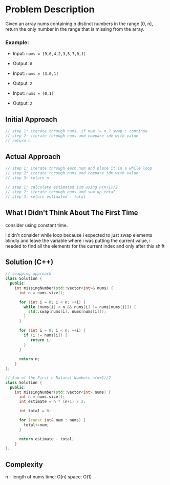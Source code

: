 # Problem Description
Given an array nums containing n distinct numbers in the range [0, n], return the only number in the range that is missing from the array.

### Example:
- Input: `nums = [9,6,4,2,3,5,7,0,1]`
- Output: `8`

- Input: `nums = [3,0,1]`
- Output: `2`

- Input: `nums = [0,1]`
- Output: `2`

## Initial Approach
```cpp
// step 1: iterate through nums. if num != n ? swap : continue
// step 2: iterate through nums and compare idx with value
// return n
```

## Actual Approach
```cpp
// step 1: iterate through each num and place it in a while loop
// step 2: iterate through nums and compare idx with value
// step 3: return n

// step 1: calculate estimated sum using n(n+1)/2
// step 2: iterate through nums and sum up total
// step 3: return estimated - total
```

## What I Didn't Think About The First Time
consider using constant time.

i didn't consider while loop because i expected to just swap elements blindly and leave the variable where i was putting the current value, i needed to find all the elements for the current index and only after this shift

## Solution (C++)
```cpp
// swapping approach
class Solution {
  public:
    int missingNumber(std::vector<int>& nums) {
      int n = nums.size();

      for (int i = 0; i < n; ++i) {
        while (nums[i] < n && nums[i] != nums[nums[i]]) {
          std::swap(nums[i], nums[nums[i]]);
        }
      }

      for (int i = 0; i < n; ++i) {
        if (i != nums[i]) {
           return i;
        }
      }
    
      return n;
    }
};

// Sum of the First n Natural Numbers n(n+1)/2
class Solution {
  public:
    int missingNumber(std::vector<int> nums) {
      int n = nums.size();
      int estimate = n * (n+1) / 2;

      int total = 0;

      for (const int& num : nums) {
        total+=num;
      }

      return estimate - total;
    }
};
```

## Complexity
n - length of nums
time: O(n)
space: O(1)